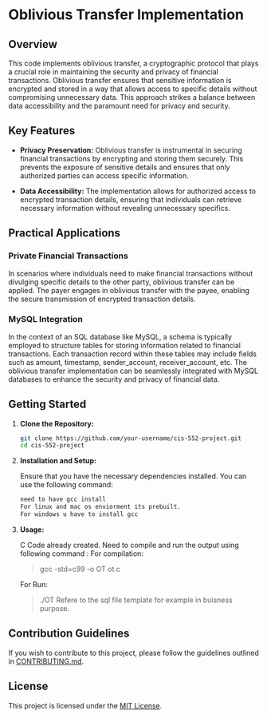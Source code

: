 # Oblivious Transfer Implementation

## Overview

This code implements oblivious transfer, a cryptographic protocol that plays a crucial role in maintaining the security and privacy of financial transactions. Oblivious transfer ensures that sensitive information is encrypted and stored in a way that allows access to specific details without compromising unnecessary data. This approach strikes a balance between data accessibility and the paramount need for privacy and security.

## Key Features

- **Privacy Preservation:** Oblivious transfer is instrumental in securing financial transactions by encrypting and storing them securely. This prevents the exposure of sensitive details and ensures that only authorized parties can access specific information.

- **Data Accessibility:** The implementation allows for authorized access to encrypted transaction details, ensuring that individuals can retrieve necessary information without revealing unnecessary specifics.

## Practical Applications

### Private Financial Transactions

In scenarios where individuals need to make financial transactions without divulging specific details to the other party, oblivious transfer can be applied. The payer engages in oblivious transfer with the payee, enabling the secure transmission of encrypted transaction details.

### MySQL Integration

In the context of an SQL database like MySQL, a schema is typically employed to structure tables for storing information related to financial transactions. Each transaction record within these tables may include fields such as amount, timestamp, sender_account, receiver_account, etc. The oblivious transfer implementation can be seamlessly integrated with MySQL databases to enhance the security and privacy of financial data.

## Getting Started

1. **Clone the Repository:**

   ```bash
   git clone https://github.com/your-username/cis-552-project.git
   cd cis-552-project
   ```

2. **Installation and Setup:**

   Ensure that you have the necessary dependencies installed. You can use the following command:

   ```bash
   need to have gcc install
   For linux and mac os enviorment its prebuilt.
   For windows u have to install gcc
   ```

3. **Usage:**

   C Code already created.
   Need to compile and run the output using following command : 
   For compilation:
   > gcc -std=c99 -o OT ot.c 

   
   For Run: 
   > ./OT
   Refere to the sql file template for example in buisness purpose.


## Contribution Guidelines

If you wish to contribute to this project, please follow the guidelines outlined in [CONTRIBUTING.md](CONTRIBUTING.md).

## License

This project is licensed under the [MIT License](LICENSE).
